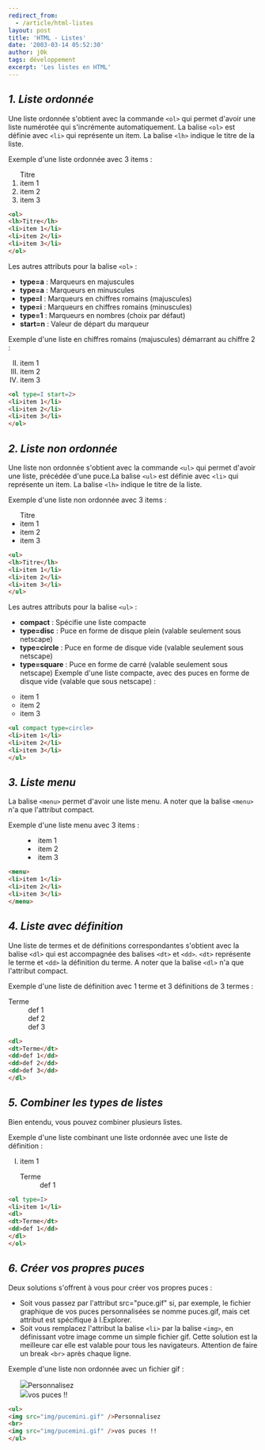 ```yaml
---
redirect_from:
  - /article/html-listes
layout: post
title: 'HTML - Listes'
date: '2003-03-14 05:52:30'
author: j0k
tags: développement
excerpt: 'Les listes en HTML'
---
```


## _1. Liste ordonnée_

Une liste ordonnée s'obtient avec la commande `<ol>` qui permet d'avoir une liste numérotée qui s'incrémente automatiquement. La balise `<ol>` est définie avec `<li>` qui représente un item. La balise `<lh>` indique le titre de la liste.

Exemple d'une liste ordonnée avec 3 items :
<ol>
<lh>Titre</lh>
<li>item 1</li>
<li>item 2</li>
<li>item 3</li>
</ol>

```html
<ol>
<lh>Titre</lh>
<li>item 1</li>
<li>item 2</li>
<li>item 3</li>
</ol>
```

Les autres attributs pour la balise `<ol>` :

 - **type=a** : Marqueurs en majuscules
 - **type=a** : Marqueurs en minuscules
 - **type=I** : Marqueurs en chiffres romains (majuscules)
 - **type=i** : Marqueurs en chiffres romains (minuscules)
 - **type=1** : Marqueurs en nombres (choix par défaut)
 - **start=n** : Valeur de départ du marqueur

Exemple d'une liste en chiffres romains (majuscules) démarrant au chiffre 2 :

<ol type=I start=2>
<li>item 1</li>
<li>item 2</li>
<li>item 3</li>
</ol>

```html
<ol type=I start=2>
<li>item 1</li>
<li>item 2</li>
<li>item 3</li>
</ol>
```

##  _2. Liste non ordonnée_

Une liste non ordonnée s'obtient avec la commande `<ul>` qui permet d'avoir une liste, précédée d'une puce.La balise `<ul>` est définie avec `<li>` qui représente un item. La balise `<lh>` indique le titre de la liste.

Exemple d'une liste non ordonnée avec 3 items :

<ul>
<lh>Titre</lh>
<li>item 1</li>
<li>item 2</li>
<li>item 3</li>
</ul>

```html
<ul>
<lh>Titre</lh>
<li>item 1</li>
<li>item 2</li>
<li>item 3</li>
</ul>
```

Les autres attributs pour la balise `<ul>` :

 - **compact** : Spécifie une liste compacte
 - **type=disc** : Puce en forme de disque plein (valable seulement sous netscape)
 - **type=circle** : Puce en forme de disque vide (valable seulement sous netscape)
 - **type=square** : Puce en forme de carré (valable seulement sous netscape)
  Exemple d'une liste compacte, avec des puces en forme de disque vide (valable que sous netscape) :

<ul compact type=circle>
<li>item 1</li>
<li>item 2</li>
<li>item 3</li>
</ul>

```html
<ul compact type=circle>
<li>item 1</li>
<li>item 2</li>
<li>item 3</li>
</ul>
```

##  _3. Liste menu_

 La balise `<menu>` permet d'avoir une liste menu. A noter que la balise `<menu>` n'a que l'attribut compact.

  Exemple d'une liste menu avec 3 items :

<menu>
<li>item 1</li>
<li>item 2</li>
<li>item 3</li>
</menu>

```html
<menu>
<li>item 1</li>
<li>item 2</li>
<li>item 3</li>
</menu>
```

##  _4. Liste avec définition_

Une liste de termes et de définitions correspondantes s'obtient avec la balise `<dl>` qui est accompagnée des balises `<dt>` et `<dd>`. `<dt>` représente le terme et `<dd>` la définition du terme. A noter que la balise `<dl>` n'a que l'attribut compact.

  Exemple d'une liste de définition avec 1 terme et 3 définitions de 3 termes :

<dl>
<dt>Terme</dt>
<dd>def 1</dd>
<dd>def 2</dd>
<dd>def 3</dd>
</dl>

```html
<dl>
<dt>Terme</dt>
<dd>def 1</dd>
<dd>def 2</dd>
<dd>def 3</dd>
</dl>
```

##  _5. Combiner les types de listes_

 Bien entendu, vous pouvez combiner plusieurs listes.

  Exemple d'une liste combinant une liste ordonnée avec une liste de définition :

<ol type=I>
<li>item 1</li>
<dl>
<dt>Terme</dt>
<dd>def 1</dd>
</dl>
</ol>

```html
<ol type=I>
<li>item 1</li>
<dl>
<dt>Terme</dt>
<dd>def 1</dd>
</dl>
</ol>
```

##  _6. Créer vos propres puces_

 Deux solutions s'offrent à vous pour créer vos propres puces :

 - Soit vous passez par l'attribut src="puce.gif" si, par exemple, le fichier graphique de vos puces personnalisées se nomme puces.gif, mais cet attribut est spécifique à I.Explorer.
 - Soit vous remplacez l'attribut la balise `<li>` par la balise `<img>`, en définissant votre image comme un simple fichier gif.
 Cette solution est la meilleure car elle est valable pour tous les navigateurs. Attention de faire un break `<br>` après chaque ligne.

Exemple d'une liste non ordonnée avec un fichier gif :

<ul>
<img src="img/pucemini.gif" />Personnalisez
<br>
<img src="img/pucemini.gif" />vos puces !!
</ul>

```html
<ul>
<img src="img/pucemini.gif" />Personnalisez
<br>
<img src="img/pucemini.gif" />vos puces !!
</ul>
```
